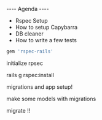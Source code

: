 ---- Agenda ----

 - Rspec Setup
 - How to setup Capybarra
 - DB cleaner
 - How to write a few tests




```ruby
gem 'rspec-rails'
```

initialize rpsec

rails g rspec:install


migrations and app setup!

make some models with migrations

migrate !!



